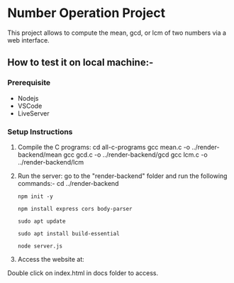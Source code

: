 # Number Operation Project

This project allows to compute the mean, gcd, or lcm of two numbers via a web interface.
## How to test it on local machine:-
### Prerequisite 
- Nodejs 
- VSCode 
- LiveServer 

### Setup Instructions

1. Compile the C programs:
cd all-c-programs
gcc mean.c -o ../render-backend/mean
gcc gcd.c -o ../render-backend/gcd
gcc lcm.c -o ../render-backend/lcm

2. Run the server:
go to the "render-backend" folder and run the following commands:-
  cd ../render-backend

   `npm init -y`
  
   `npm install express cors body-parser`

   `sudo apt update`
   
   `sudo apt install build-essential`
  
   `node server.js`


4. Access the website at:

Double click on index.html in docs folder to access.



